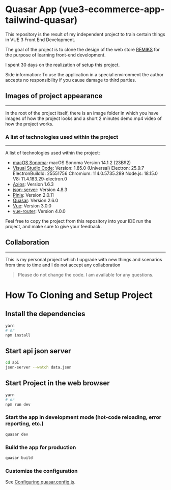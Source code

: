 #  Quasar App (vue3-ecommerce-app-tailwind-quasar)
This repository is the result of my independent project to train certain things in VUE 3 Front End Development.

The goal of the project is to clone the design of the web store [REMIKS](https://remiks.com/) for the purpose of learning front-end development.

I spent 30 days on the realization of setup this project.

Side information: To use the application in a special environment the author accepts no responsibility if you cause damage to third parties.

## Images of project appearance
***
In the root of the project itself, there is an image folder in which you have images of how the project looks and a short 2 minutes demo.mp4 video of how the project works.

### A list of technologies used within the project
***
A list of technologies used within the project:
* [macOS Sonoma](https://support.apple.com/en-us/HT214032): macOS Sonoma Version 14.1.2 (23B92)
* [Visual Studio Code](https://code.visualstudio.com/): Version: 1.85.0 (Universal) Electron: 25.9.7 ElectronBuildId: 25551756 Chromium: 114.0.5735.289 Node.js: 18.15.0 V8: 11.4.183.29-electron.0
* [Axios](https://www.npmjs.com/package/axios): Version 1.6.3
* [json-server](https://www.npmjs.com/package/json-server): Version 4.8.3 
* [Pinia](https://www.npmjs.com/package/pinia): Version 2.0.11
* [Quasar](https://quasar.dev/): Version 2.6.0
* [Vue](https://vuejs.org/about/releases): Version 3.0.0
* [vue-router](https://router.vuejs.org/): Version 4.0.0

Feel free to copy the project from this repository into your IDE run the project, and make sure to give your feedback.

## Collaboration
***
This is my personal project which I upgrade with new things and scenarios from time to time and I do not accept any collaboration
> Please do not change the code. 
> I am available for any questions.

#  How To Cloning and Setup Project

## Install the dependencies
```bash
yarn
# or
npm install
```
## Start api json server
```bash
cd api
json-server --watch data.json
```

## Start Project in the web browser
```bash
yarn
# or
npm run dev
```

### Start the app in development mode (hot-code reloading, error reporting, etc.)
```bash
quasar dev
```

### Build the app for production
```bash
quasar build
```

### Customize the configuration
See [Configuring quasar.config.js](https://v2.quasar.dev/quasar-cli-vite/quasar-config-js).
